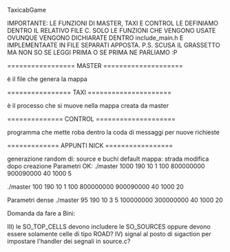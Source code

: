 TaxicabGame

IMPORTANTE: LE FUNZIONI DI MASTER, TAXI E CONTROL LE DEFINIAMO DENTRO IL RELATIVO FILE C.  SOLO LE FUNZIONI CHE VENGONO USATE OVUNQUE VENGONO DICHIARATE DENTRO include_main.h E IMPLEMENTAATE IN FILE SEPARATI APPOSTA.
            P.S. SCUSA IL GRASSETTO MA NON SO SE LEGGI PRIMA O SE PRIMA NE PARLIAMO :P

================= MASTER ====================

è il file che genera la mappa









================ TAXI =====================

è il processo che si muove nella mappa creata da master










============== CONTROL ====================

programma che mette roba dentro la coda di messaggi per nuove richieste




============= APPUNTI NICK =================

generazione random di: source e buchi
default mappa: strada
modifica dopo creazione
Parametri OK:
./master 1000 190 10 1 100 800000000 900090000 40 1000 5

./master 100 190 10 1 100 800000000 900090000 40 1000 20

Parametri dense
./master 95 190 10 3 5 100000000 300000000 40 1000 20

Domanda da fare a Bini:

III) le SO_TOP_CELLS devono includere le SO_SOURCES oppure devono essere solamente celle di tipo ROAD?
IV) signal al posto di sigaction per impostare l'handler dei segnali in source.c?
